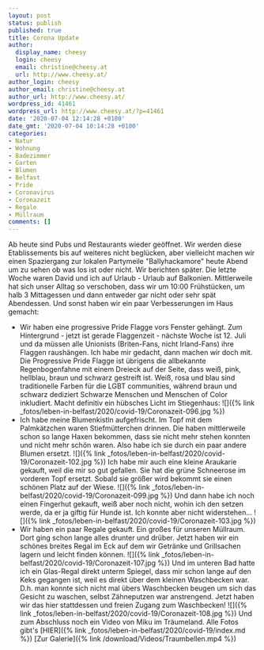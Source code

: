 ```yaml
---
layout: post
status: publish
published: true
title: Corona Update
author:
  display_name: cheesy
  login: cheesy
  email: christine@cheesy.at
  url: http://www.cheesy.at/
author_login: cheesy
author_email: christine@cheesy.at
author_url: http://www.cheesy.at/
wordpress_id: 41461
wordpress_url: http://www.cheesy.at/?p=41461
date: '2020-07-04 12:14:28 +0100'
date_gmt: '2020-07-04 10:14:28 +0100'
categories:
- Natur
- Wohnung
- Badezimmer
- Garten
- Blumen
- Belfast
- Pride
- Coronavirus
- Coronazeit
- Regale
- Müllraum
comments: []
---
```

Ab heute sind Pubs und Restaurants wieder geöffnet. Wir werden diese Etablissements bis auf weiteres nicht beglücken, aber vielleicht machen wir einen Spaziergang zur lokalen Partymeile "Ballyhackamore" heute Abend um zu sehen ob was los ist oder nicht. Wir berichten später.
Die letzte Woche waren David und ich auf Urlaub - Urlaub auf Balkonien. Mittlerweile hat sich unser Alltag so verschoben, dass wir um 10:00 Frühstücken, um halb 3 Mittagessen und dann entweder gar nicht oder sehr spät Abendessen.
Und sonst haben wir ein paar Verbesserungen im Haus gemacht:
- Wir haben eine progressive Pride Flagge vors Fenster gehängt. Zum Hintergrund - jetzt ist gerade Flaggenzeit - nächste Woche ist 12. Juli und da müssen alle Unionists (Briten-Fans, nicht Irland-Fans) ihre Flaggen raushängen. Ich habe mir gedacht, dann machen wir doch mit. Die Progressive Pride Flagge ist übrigens die allbekannte Regenbogenfahne mit einem Dreieck auf der Seite, dass weiß, pink, hellblau, braun und schwarz gestreift ist. Weiß, rosa und blau sind traditionelle Farben für die LGBT communities, während braun und schwarz dediziert Schwarze Menschen und Menschen of Color inkludiert.
Macht definitiv ein hübsches Licht im Stiegenhaus:
![]({% link _fotos/leben-in-belfast/2020/covid-19/Coronazeit-096.jpg %})
- Ich habe meine Blumenkistln aufgefrischt. Im Topf mit dem Palmkätzchen waren Stiefmütterchen drinnen. Die haben mittlerweile schon so lange Haxen bekommen, dass sie nicht mehr stehen konnten und nicht mehr schön waren. Also habe ich sie durch ein paar andere Blumen ersetzt.
![]({% link _fotos/leben-in-belfast/2020/covid-19/Coronazeit-102.jpg %})
Ich habe mir auch eine kleine Araukarie gekauft, weil die mir so gut gefallen. Sie hat die grüne Schneerose im vorderen Topf ersetzt. Sobald sie größer wird bekommt sie einen schönen Platz auf der Wiese.
![]({% link _fotos/leben-in-belfast/2020/covid-19/Coronazeit-099.jpg %})
Und dann habe ich noch einen Fingerhut gekauft, weiß aber noch nicht, wohin ich den setzen werde, da er ja giftig für Hunde ist. Ich konnte aber nicht widerstehen...
![]({% link _fotos/leben-in-belfast/2020/covid-19/Coronazeit-103.jpg %})
- Wir haben ein paar Regale gekauft. Ein großes für unseren Müllraum. Dort ging schon lange alles drunter und drüber. Jetzt haben wir ein schönes breites Regal im Eck auf dem wir Getränke und Grillsachen lagern und leicht finden können.
![]({% link _fotos/leben-in-belfast/2020/covid-19/Coronazeit-107.jpg %})
Und im unteren Bad hatte ich ein Glas-Regal direkt unterm Spiegel, dass mir schon lange auf den Keks gegangen ist, weil es direkt über dem kleinen Waschbecken war. D.h. man konnte sich nicht mal übers Waschbecken beugen um sich das Gesicht zu waschen, selbst Zähneputzen war anstrengend.
Jetzt haben wir das hier stattdessen und freien Zugang zum Waschbecken!
![]({% link _fotos/leben-in-belfast/2020/covid-19/Coronazeit-108.jpg %})
Und zum Abschluss noch ein Video von Miku im Träumeland. Alle Fotos gibt's [HIER]({% link _fotos/leben-in-belfast/2020/covid-19/index.md %})
[Zur Galerie]({% link /download/Videos/Traumbellen.mp4 %})
